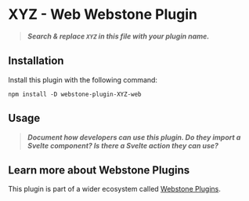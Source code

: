 # XYZ - Web Webstone Plugin

> **_Search & replace `XYZ` in this file with your plugin name._**

## Installation

Install this plugin with the following command:

```
npm install -D webstone-plugin-XYZ-web
```

## Usage

> **_Document how developers can use this plugin. Do they import a Svelte component? Is there a Svelte action they can use?_**

## Learn more about Webstone Plugins

This plugin is part of a wider ecosystem called [Webstone Plugins](https://github.com/WebstoneHQ/webstone).

